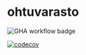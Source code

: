 # ohtuvarasto

![GHA workflow badge](https://github.com/mateppon/ohtuvarasto/workflows/CI/badge.svg)

[![codecov](https://codecov.io/github/mateppon/ohtuvarasto/graph/badge.svg?token=TTQTSWAH53)](https://codecov.io/github/mateppon/ohtuvarasto)
